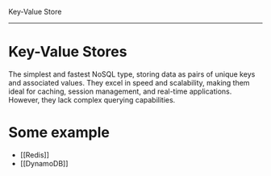 Key-Value Store

---

# **Key-Value Stores**  
The simplest and fastest NoSQL type, storing data as pairs of unique keys and associated values. They excel in speed and scalability, making them ideal for caching, session management, and real-time applications. However, they lack complex querying capabilities.

# **Some example**
- [[Redis]]
- [[DynamoDB]]